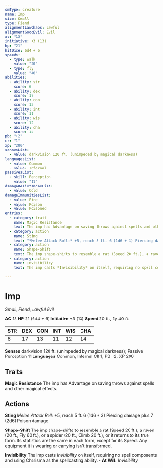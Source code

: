 ```yaml
---
smType: creature
name: Imp
size: Small
type: Fiend
alignmentLawChaos: Lawful
alignmentGoodEvil: Evil
ac: "13"
initiative: +3 (13)
hp: "21"
hitDice: 6d4 + 6
speeds:
  - type: walk
    value: "20"
  - type: fly
    value: "40"
abilities:
  - ability: str
    score: 6
  - ability: dex
    score: 17
  - ability: con
    score: 13
  - ability: int
    score: 11
  - ability: wis
    score: 12
  - ability: cha
    score: 14
pb: "+2"
cr: "1"
xp: "200"
sensesList:
  - value: darkvision 120 ft. (unimpeded by magical darkness)
languagesList:
  - value: Common
  - value: Infernal
passivesList:
  - skill: Perception
    value: "11"
damageResistancesList:
  - value: Cold
damageImmunitiesList:
  - value: Fire
  - value: Poison
  - value: Poisoned
entries:
  - category: trait
    name: Magic Resistance
    text: The imp has Advantage on saving throws against spells and other magical effects.
  - category: action
    name: Sting
    text: "*Melee Attack Roll:* +5, reach 5 ft. 6 (1d6 + 3) Piercing damage plus 7 (2d6) Poison damage."
  - category: action
    name: Shape-Shift
    text: The imp shape-shifts to resemble a rat (Speed 20 ft.), a raven (20 ft., Fly 60 ft.), or a spider (20 ft., Climb 20 ft.), or it returns to its true form. Its statistics are the same in each form, except for its Speed. Any equipment it is wearing or carrying isn't transformed.
  - category: action
    name: Invisibility
    text: The imp casts *Invisibility* on itself, requiring no spell components and using Charisma as the spellcasting ability. - **At Will:** *Invisibility*

---
```


# Imp
*Small, Fiend, Lawful Evil*

**AC** 13
**HP** 21 (6d4 + 6)
**Initiative** +3 (13)
**Speed** 20 ft., fly 40 ft.

| STR | DEX | CON | INT | WIS | CHA |
| --- | --- | --- | --- | --- | --- |
| 6 | 17 | 13 | 11 | 12 | 14 |

**Senses** darkvision 120 ft. (unimpeded by magical darkness); Passive Perception 11
**Languages** Common, Infernal
CR 1, PB +2, XP 200

## Traits

**Magic Resistance**
The imp has Advantage on saving throws against spells and other magical effects.

## Actions

**Sting**
*Melee Attack Roll:* +5, reach 5 ft. 6 (1d6 + 3) Piercing damage plus 7 (2d6) Poison damage.

**Shape-Shift**
The imp shape-shifts to resemble a rat (Speed 20 ft.), a raven (20 ft., Fly 60 ft.), or a spider (20 ft., Climb 20 ft.), or it returns to its true form. Its statistics are the same in each form, except for its Speed. Any equipment it is wearing or carrying isn't transformed.

**Invisibility**
The imp casts *Invisibility* on itself, requiring no spell components and using Charisma as the spellcasting ability. - **At Will:** *Invisibility*
